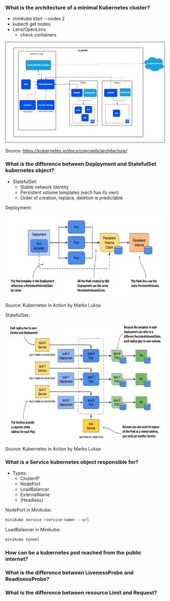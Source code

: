 ### What is the architecture of a minimal Kubernetes cluster?
- minikube start --nodes 2
- kubectl get nodes
- Lens/OpenLens
  - check containers

![Alt text](architecture.png)

Source: https://kubernetes.io/docs/concepts/architecture/

### What is the difference between Deployment and StatefulSet kubernetes object?
- StatefulSet:
  - Stable network identity
  - Persistent volume templates (each has its own)
  - Order of creation, replace, deletion is predictable

Deployment:

![Alt text](deployment.png)

Source: Kubernetes in Action by Marko Luksa

StatefulSet:

![Alt text](statefulset.png)

Source: Kubernetes in Action by Marko Luksa

### What is a Service kubernetes object responsible for?
- Types:
  - ClusterIP
  - NodePort
  - LoadBalancer
  - ExternalName
  - (Headless)


NodePort in Minikube:
```sh
minikube service <service-name> --url
```

LoadBalancer in Minikube:
```sh
minikube tunnel
```

### How can be a kubernetes pod reached from the public internet?

### What is the difference between LivenessProbe and ReadinessProbe?

### What is the difference between resource Limit and Request?
